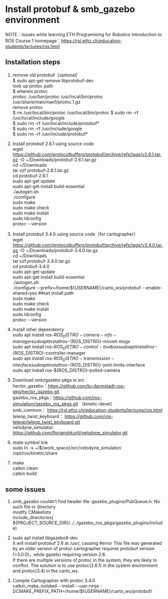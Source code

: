 Install protobuf & smb_gazebo environment
=================

NOTE：Issues while learning ETH Programming for Robotics Introduction to ROS Course 1
homepage：https://rsl.ethz.ch/education-students/lectures/ros.html  
## Installation steps  
1. remove old protobuf（optional）  
$ sudo apt-get remove libprotobuf-dev  
look up protoc path  
$ whereis protoc  
protoc: /usr/bin/protoc /usr/local/bin/protoc /usr/share/man/man1/protoc.1.gz  
remove protoc  
$ rm /usr/local/bin/protoc /usr/local/bin/protoc 
$ sudo rm -rf /usr/local/include/google  
$ sudo rm -rf /usr/local/include/protobuf*  
$ sudo rm -rf /usr/include/google  
$ sudo rm -rf /usr/include/protobuf*  

2. Install protobuf 2.6.1 using source code  
wget  https://github.com/protocolbuffers/protobuf/archive/refs/tags/v2.6.1.tar.gz -O ~/Downloads/protobuf-2.6.1.tar.gz  
cd ~/Downloads  
tar xzf protobuf-2.6.1.tar.gz  
cd protobuf-2.6.1  
sudo apt-get update  
sudo apt-get install build-essential  
./autogen.sh  
./configure  
sudo make  
sudo make check  
sudo make install   
sudo ldconfig  
protoc --version  

3. Install protobuf 3.4.0 using source code（for cartographer）  
wget   https://github.com/protocolbuffers/protobuf/archive/refs/tags/v3.4.0.tar.gz -O ~/Downloads/protobuf-3.4.0.tar.gz  
cd ~/Downloads  
tar xzf protobuf-3.4.0.tar.gz  
cd protobuf-3.4.0  
sudo apt-get update  
sudo apt-get install build-essential  
./autogen.sh  
./configure --prefix=/home/${USERNAME}/carto_ws/protobuf --enable-shared=yes  ##set install path  
sudo make  
sudo make check  
sudo make install   
sudo ldconfig  
protoc --version  

4. Install other dependency  
sudo apt install ros-${ROS_DISTRO}-camera-info-manager  
sudo apt install ros-${ROS_DISTRO}-moveit-msgs  
sudo apt install ros-${ROS_DISTRO}-control-toolbox   
sudo apt install ros-${ROS_DISTRO}-controller-manager  
sudo apt install ros-${ROS_DISTRO}-transmission-interface  
sudo apt install ros-${ROS_DISTRO}-joint-limits-interface  
sudo apt install ros-${ROS_DISTRO}-polled-camera  

5. Download smb/gazebo pkgs in src   
hector_gazebo：https://github.com/tu-darmstadt-ros-pkg/hector_gazebo.git  
gazebo_ros_pkgs：https://github.com/ros-simulation/gazebo_ros_pkgs.git 
（kinetic-devel）  
smb_common： https://rsl.ethz.ch/education-students/lectures/ros.html  
teleop_twist_keyboard： https://github.com/ros-teleop/teleop_twist_keyboard.git  
velodyne_simulator: https://github.com/florianshkurti/velodyne_simulator.git  
6. reate symbol link  
sudo ln -s ~/${work_space}/src/velodyne_simulator/ /opt/ros/kinetic/share  
7. make  
catkin clean  
catkin build  

## some issues
1. smb_gazebo couldn’t find header file :gazebo_plugins/PubQueue.h: No such file or directory  
modify CMakelists  
include_directories(
  ${PROJECT_SOURCE_DIR}/../../gazebo_ros_pkgs/gazebo_plugins/include)  

2. sudo apt install libgazebo9-dev  
It will install protobuf 2.6 at /usr/, causing #error This file was generated by an older version of protoc
cartographer requires protobuf version (>3.0.0)，while gazebo requiring version 2.6.   
If there are multiple versions of protoc in the system, they are likely to conflict. The solution is to use protoc(2.6.1) in the system environment and protoc(3.4) in the carto_ws.   

3. Compile Cartographer with protoc 3.4.0  
catkin_make_isolated --install --use-ninja -DCMAKE_PREFIX_PATH=/home/${USERNAME}/carto_ws/protobuf/  
